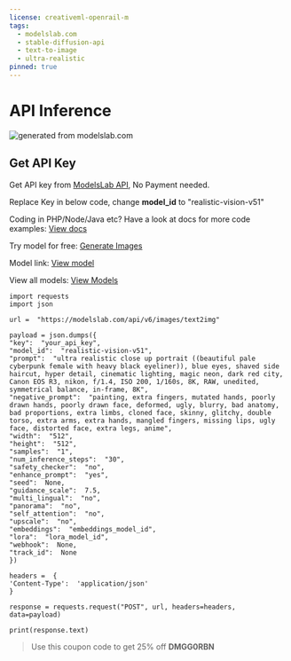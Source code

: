 ```yaml
---
license: creativeml-openrail-m
tags:
  - modelslab.com
  - stable-diffusion-api
  - text-to-image
  - ultra-realistic
pinned: true
---
```


#  API Inference

![generated from modelslab.com](https://cdn2.stablediffusionapi.com/generations/bf190b5a-fe19-437c-ba05-82f29cb1f7ad-0.png)
## Get API Key

Get API key from [ModelsLab API](http://modelslab.com), No Payment needed. 

Replace Key in below code, change **model_id**  to "realistic-vision-v51"

Coding in PHP/Node/Java etc? Have a look at docs for more code examples: [View docs](https://modelslab.com/docs)

Try model for free: [Generate Images](https://modelslab.com/models/realistic-vision-v51)

Model link: [View model](https://modelslab.com/models/realistic-vision-v51)

View all models: [View Models](https://modelslab.com/models)

    import requests  
    import json  
      
    url =  "https://modelslab.com/api/v6/images/text2img"  
      
    payload = json.dumps({  
    "key":  "your_api_key",  
    "model_id":  "realistic-vision-v51",  
    "prompt":  "ultra realistic close up portrait ((beautiful pale cyberpunk female with heavy black eyeliner)), blue eyes, shaved side haircut, hyper detail, cinematic lighting, magic neon, dark red city, Canon EOS R3, nikon, f/1.4, ISO 200, 1/160s, 8K, RAW, unedited, symmetrical balance, in-frame, 8K",  
    "negative_prompt":  "painting, extra fingers, mutated hands, poorly drawn hands, poorly drawn face, deformed, ugly, blurry, bad anatomy, bad proportions, extra limbs, cloned face, skinny, glitchy, double torso, extra arms, extra hands, mangled fingers, missing lips, ugly face, distorted face, extra legs, anime",  
    "width":  "512",  
    "height":  "512",  
    "samples":  "1",  
    "num_inference_steps":  "30",  
    "safety_checker":  "no",  
    "enhance_prompt":  "yes",  
    "seed":  None,  
    "guidance_scale":  7.5,  
    "multi_lingual":  "no",  
    "panorama":  "no",  
    "self_attention":  "no",  
    "upscale":  "no",  
    "embeddings":  "embeddings_model_id",  
    "lora":  "lora_model_id",  
    "webhook":  None,  
    "track_id":  None  
    })  
      
    headers =  {  
    'Content-Type':  'application/json'  
    }  
      
    response = requests.request("POST", url, headers=headers, data=payload)  
      
    print(response.text)

> Use this coupon code to get 25% off **DMGG0RBN** 